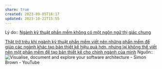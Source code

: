 ```yaml
---
share: true
created: 2023-09-05T16:17
updated: 2023-10-22T15:55
---
```


Lý do:: [Ngành kỹ thuật phần mềm không có một ngôn ngữ thị giác chung](./Ng%C3%A0nh%20k%E1%BB%B9%20thu%E1%BA%ADt%20ph%E1%BA%A7n%20m%E1%BB%81m%20kh%C3%B4ng%20c%C3%B3%20m%E1%BB%99t%20ng%C3%B4n%20ng%E1%BB%AF%20th%E1%BB%8B%20gi%C3%A1c%20chung.md) 

[Thật trớ trêu khi ngành kỹ thuật phần mềm viết nên những phần mềm để giúp các ngành khác tạo bản thiết kế hiệu quả hơn, nhưng lại không thể viết nên một phần mềm để tạo bản thiết kế cho chính ngành của mình](./Ng%C3%A0nh%20k%E1%BB%B9%20thu%E1%BA%ADt%20ph%E1%BA%A7n%20m%E1%BB%81m%20kh%C3%B4ng%20th%E1%BB%83%20vi%E1%BA%BFt%20n%C3%AAn%20m%E1%BB%99t%20ph%E1%BA%A7n%20m%E1%BB%81m%20%C4%91%E1%BB%83%20t%E1%BA%A1o%20b%E1%BA%A3n%20thi%E1%BA%BFt%20k%E1%BA%BF%20cho%20ch%C3%ADnh%20ng%C3%A0nh%20c%E1%BB%A7a%20m%C3%ACnh.md)
Nguồn:: ![Visualise, document and explore your software architecture - Simon Brown - YouTube](https://youtu.be/Ym9nhVZs89o?si=VFspKff5BpUvvQSH)